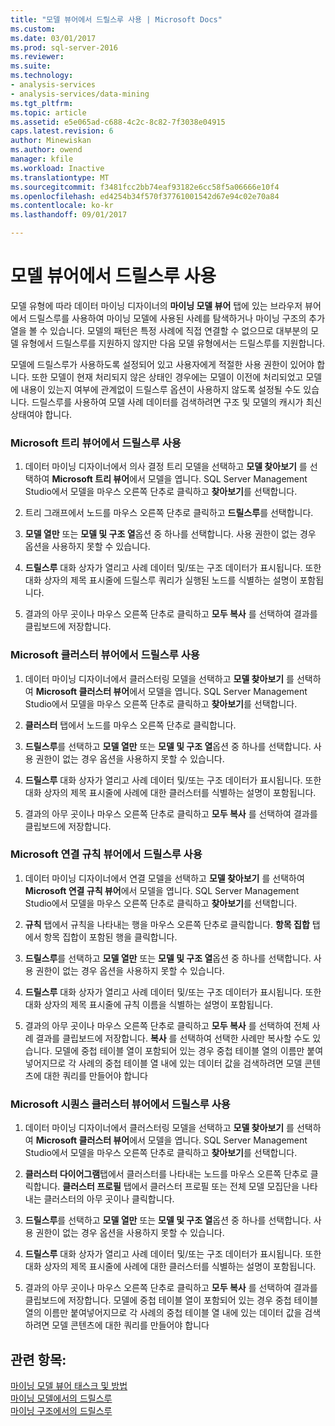 ```yaml
---
title: "모델 뷰어에서 드릴스루 사용 | Microsoft Docs"
ms.custom: 
ms.date: 03/01/2017
ms.prod: sql-server-2016
ms.reviewer: 
ms.suite: 
ms.technology:
- analysis-services
- analysis-services/data-mining
ms.tgt_pltfrm: 
ms.topic: article
ms.assetid: e5e065ad-c688-4c2c-8c82-7f3038e04915
caps.latest.revision: 6
author: Minewiskan
ms.author: owend
manager: kfile
ms.workload: Inactive
ms.translationtype: MT
ms.sourcegitcommit: f3481fcc2bb74eaf93182e6cc58f5a06666e10f4
ms.openlocfilehash: ed4254b34f570f37761001542d67e94c02e70a84
ms.contentlocale: ko-kr
ms.lasthandoff: 09/01/2017

---
```

# <a name="use-drillthrough-from-the-model-viewers"></a>모델 뷰어에서 드릴스루 사용
  모델 유형에 따라 데이터 마이닝 디자이너의 **마이닝 모델 뷰어** 탭에 있는 브라우저 뷰어에서 드릴스루를 사용하여 마이닝 모델에 사용된 사례를 탐색하거나 마이닝 구조의 추가 열을 볼 수 있습니다. 모델의 패턴은 특정 사례에 직접 연결할 수 없으므로 대부분의 모델 유형에서 드릴스루를 지원하지 않지만 다음 모델 유형에서는 드릴스루를 지원합니다.  
  
 모델에 드릴스루가 사용하도록 설정되어 있고 사용자에게 적절한 사용 권한이 있어야 합니다. 또한 모델이 현재 처리되지 않은 상태인 경우에는 모델이 이전에 처리되었고 모델에 내용이 있는지 여부에 관계없이 드릴스루 옵션이 사용하지 않도록 설정될 수도 있습니다. 드릴스루를 사용하여 모델 사례 데이터를 검색하려면 구조 및 모델의 캐시가 최신 상태여야 합니다.  
  
### <a name="use-drillthrough-in-the-microsoft-tree-viewer"></a>Microsoft 트리 뷰어에서 드릴스루 사용  
  
1.  데이터 마이닝 디자이너에서 의사 결정 트리 모델을 선택하고 **모델 찾아보기** 를 선택하여 **Microsoft 트리 뷰어**에서 모델을 엽니다. SQL Server Management Studio에서 모델을 마우스 오른쪽 단추로 클릭하고 **찾아보기**를 선택합니다.  
  
2.  트리 그래프에서 노드를 마우스 오른쪽 단추로 클릭하고 **드릴스루**를 선택합니다.  
  
3.  **모델 열만** 또는 **모델 및 구조 열**옵션 중 하나를 선택합니다. 사용 권한이 없는 경우 옵션을 사용하지 못할 수 있습니다.  
  
4.  **드릴스루** 대화 상자가 열리고 사례 데이터 및/또는 구조 데이터가 표시됩니다. 또한 대화 상자의 제목 표시줄에 드릴스루 쿼리가 실행된 노드를 식별하는 설명이 포함됩니다.  
  
5.  결과의 아무 곳이나 마우스 오른쪽 단추로 클릭하고 **모두 복사** 를 선택하여 결과를 클립보드에 저장합니다.  
  
### <a name="use-drillthrough-in-the-microsoft-cluster-viewer"></a>Microsoft 클러스터 뷰어에서 드릴스루 사용  
  
1.  데이터 마이닝 디자이너에서 클러스터링 모델을 선택하고 **모델 찾아보기** 를 선택하여 **Microsoft 클러스터 뷰어**에서 모델을 엽니다. SQL Server Management Studio에서 모델을 마우스 오른쪽 단추로 클릭하고 **찾아보기**를 선택합니다.  
  
2.  **클러스터** 탭에서 노드를 마우스 오른쪽 단추로 클릭합니다.  
  
3.  **드릴스루**를 선택하고 **모델 열만** 또는 **모델 및 구조 열**옵션 중 하나를 선택합니다. 사용 권한이 없는 경우 옵션을 사용하지 못할 수 있습니다.  
  
4.  **드릴스루** 대화 상자가 열리고 사례 데이터 및/또는 구조 데이터가 표시됩니다. 또한 대화 상자의 제목 표시줄에 사례에 대한 클러스터를 식별하는 설명이 포함됩니다.  
  
5.  결과의 아무 곳이나 마우스 오른쪽 단추로 클릭하고 **모두 복사** 를 선택하여 결과를 클립보드에 저장합니다.  
  
### <a name="use-drillthrough-in-the-microsoft-association-rules-viewer"></a>Microsoft 연결 규칙 뷰어에서 드릴스루 사용  
  
1.  데이터 마이닝 디자이너에서 연결 모델을 선택하고 **모델 찾아보기** 를 선택하여 **Microsoft 연결 규칙 뷰어**에서 모델을 엽니다. SQL Server Management Studio에서 모델을 마우스 오른쪽 단추로 클릭하고 **찾아보기**를 선택합니다.  
  
2.  **규칙** 탭에서 규칙을 나타내는 행을 마우스 오른쪽 단추로 클릭합니다. **항목 집합** 탭에서 항목 집합이 포함된 행을 클릭합니다.  
  
3.  **드릴스루**를 선택하고 **모델 열만** 또는 **모델 및 구조 열**옵션 중 하나를 선택합니다. 사용 권한이 없는 경우 옵션을 사용하지 못할 수 있습니다.  
  
4.  **드릴스루** 대화 상자가 열리고 사례 데이터 및/또는 구조 데이터가 표시됩니다. 또한 대화 상자의 제목 표시줄에 규칙 이름을 식별하는 설명이 포함됩니다.  
  
5.  결과의 아무 곳이나 마우스 오른쪽 단추로 클릭하고 **모두 복사** 를 선택하여 전체 사례 결과를 클립보드에 저장합니다. **복사** 를 선택하여 선택한 사례만 복사할 수도 있습니다. 모델에 중첩 테이블 열이 포함되어 있는 경우 중첩 테이블 열의 이름만 붙여넣어지므로 각 사례의 중첩 테이블 열 내에 있는 데이터 값을 검색하려면 모델 콘텐츠에 대한 쿼리를 만들어야 합니다  
  
### <a name="use-drillthrough-in-the-microsoft-sequence-cluster-viewer"></a>Microsoft 시퀀스 클러스터 뷰어에서 드릴스루 사용  
  
1.  데이터 마이닝 디자이너에서 클러스터링 모델을 선택하고 **모델 찾아보기** 를 선택하여 **Microsoft 클러스터 뷰어**에서 모델을 엽니다. SQL Server Management Studio에서 모델을 마우스 오른쪽 단추로 클릭하고 **찾아보기**를 선택합니다.  
  
2.  **클러스터 다이어그램**탭에서 클러스터를 나타내는 노드를 마우스 오른쪽 단추로 클릭합니다. **클러스터 프로필** 탭에서 클러스터 프로필 또는 전체 모델 모집단을 나타내는 클러스터의 아무 곳이나 클릭합니다.  
  
3.  **드릴스루**를 선택하고 **모델 열만** 또는 **모델 및 구조 열**옵션 중 하나를 선택합니다. 사용 권한이 없는 경우 옵션을 사용하지 못할 수 있습니다.  
  
4.  **드릴스루** 대화 상자가 열리고 사례 데이터 및/또는 구조 데이터가 표시됩니다. 또한 대화 상자의 제목 표시줄에 사례에 대한 클러스터를 식별하는 설명이 포함됩니다.  
  
5.  결과의 아무 곳이나 마우스 오른쪽 단추로 클릭하고 **모두 복사** 를 선택하여 결과를 클립보드에 저장합니다. 모델에 중첩 테이블 열이 포함되어 있는 경우 중첩 테이블 열의 이름만 붙여넣어지므로 각 사례의 중첩 테이블 열 내에 있는 데이터 값을 검색하려면 모델 콘텐츠에 대한 쿼리를 만들어야 합니다  
  
## <a name="see-also"></a>관련 항목:  
 [마이닝 모델 뷰어 태스크 및 방법](../../analysis-services/data-mining/mining-model-viewer-tasks-and-how-tos.md)   
 [마이닝 모델에서의 드릴스루](../../analysis-services/data-mining/drillthrough-on-mining-models.md)   
 [마이닝 구조에서의 드릴스루](../../analysis-services/data-mining/drillthrough-on-mining-structures.md)  
  
  

